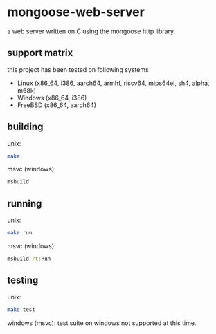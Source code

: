 # mongoose-web-server

a web server written on C using the mongoose http library.

## support matrix

this project has been tested on following systems

- Linux (x86_64, i386, aarch64, armhf, riscv64, mips64el, sh4, alpha, m68k)
- Windows (x86_64, i386)
- FreeBSD (x86_64, aarch64)

## building
unix:
```sh
make
```

msvc (windows):
```cmd
msbuild
```

## running
unix:
```sh
make run
```

msvc (windows):
```cmd
msbuild /t:Run
```

## testing
unix:
```sh
make test
```

windows (msvc): test suite on windows not supported at this time.
